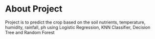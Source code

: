 # About Project

Project is to predict the crop based on the soil nutrients, temperature, humidity, rainfall, ph using Logistic Regression, KNN Classifier, Decision Tree and Random Forest 

